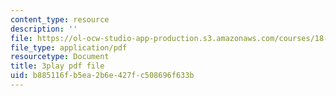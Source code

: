 ```yaml
---
content_type: resource
description: ''
file: https://ol-ocw-studio-app-production.s3.amazonaws.com/courses/18-01sc-single-variable-calculus-fall-2010/b885116fb5ea2b6e427fc508696f633b_CXKoCMVqM9s.pdf
file_type: application/pdf
resourcetype: Document
title: 3play pdf file
uid: b885116f-b5ea-2b6e-427f-c508696f633b
---
```

